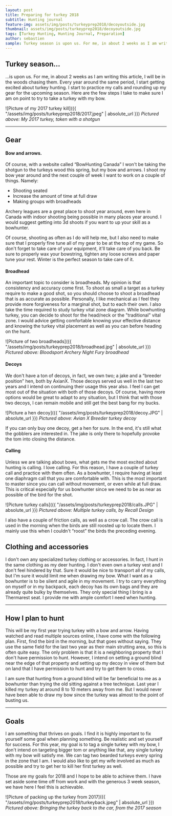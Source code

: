 ```yaml
---
layout: post
title: Preparing for turkey 2018
subtitle: Hunting journal
feature-img: assets/img/posts/turkeyprep2018/decoyoutside.jpg
thumbnail: assets/img/posts/turkeyprep2018/decoyoutside.jpg
tags: [Turkey Hunting, Hunting Journal, Preparation]
author: sebastien
sample: Turkey season is upon us. For me, in about 2 weeks as I am writing this article, I will be in the woods chasing them. Every year around the same period, I start getting excited about turkey hunting. I start to practice my calls and rounding up my gea...
---
```


## Turkey season...

...is upon us. For me, in about 2 weeks as I am writing this article, I will be in the woods chasing them. Every year around the same period, I start getting excited about turkey hunting. I start to practice my calls and rounding up my gear for the upcoming season. Here are the few steps I take to make sure I am on point to try to take a turkey with my bow.

![Picture of my 2017 turkey kill]({{ "/assets/img/posts/turkeyprep2018/2017.jpeg" | absolute_url }})
*Pictured above: My 2017 turkey, taken with a shotgun*

*****

## Gear

#### Bow and arrows.

Of course, with a website called “BowHunting Canada” I won't be taking the shotgun to the turkeys wood this spring, but my bow and arrows. I shoot my bow year around and the next couple of week I want to work on a couple of things. Namely:
- Shooting seated
- Increase the amount of time at full draw
- Making groups with broadheads

Archery leagues are a great place to shoot year around, even here in Canada with indoor shooting being possible in many places year around. I would suggest getting into 3d shoots if you want to up your skill as a bowhunter.

Of course, shooting as often as I do will help me, but I also need to make sure that I properly fine tune all of my gear to be at the top of my game. So don't forget to take care of your equipment, it'll take care of you back. Be sure to properly wax your bowstring, tighten any loose screws and paper tune your rest. Winter is the perfect season to take care of it.

#### Broadhead

An important topic to consider is broadheads. My opinion is that consistency and accuracy come first. To shoot as small a target as a turkey require to make a good shot, so you should choose to shoot a broadhead that is as accurate as possible. Personally, I like mechanical as I feel they provide more forgiveness for a marginal shot, but to each their own. I also take the time required to study turkey vital zone diagram. While bowhunting turkey, you can decide to shoot for the head/neck or the "traditional" vital zone. I would advice getting comfortable knowing your effective distance and knowing the turkey vital placement as well as you can before heading on the hunt.

![Picture of two broadheads]({{ "/assets/img/posts/turkeyprep2018/broadhead.jpg" | absolute_url }})
*Pictured above: Bloodsport Archery Night Fury broadhead*

#### Decoys

We don't have a ton of decoys, in fact, we own two; a jake and a “breeder position” hen, both by AxianX. Those decoys served us well in the last two years and I intend on continuing their usage this year also. I feel I can get most out of the situation with both of those decoys. Of course, having more options would be great to adapt to any situation, but I think that with those two decoys, I can remain mobile and still get the best bang for my bucks.

![Picture a hen decoy]({{ "/assets/img/posts/turkeyprep2018/decoy.JPG" | absolute_url }})
*Pictured above: Avian X Breeder turkey decoy*

If you can only buy one decoy, get a hen for sure. In the end, it's still what the gobblers are interested in. The jake is only there to hopefully provoke the tom into closing the distance.

#### Calling

Unless we are talking about bows, what gets me the most excited about hunting is calling. I love calling. For this reason, I have a couple of turkey call and practice with them often. As a bowhunter, I require having at least one diaphragm call that you are comfortable with. This is the most important to master since you can call without movement, or even while at full draw. This is critical especially for us bowhunter since we need to be as near as possible of the bird for the shot.

![Picture turkey calls]({{ "/assets/img/posts/turkeyprep2018/calls.JPG" | absolute_url }})
*Pictured above: Multiple turkey calls, by Recall Design*

I also have a couple of friction calls, as well as a crow call. The crow call is used in the morning when the birds are still roosted up to locate them. I mainly use this when I couldn't “roost” the birds the preceding evening.

## Clothing and accessories

I don't own any specialized turkey clothing or accessories. In fact, I hunt in the same clothing as my deer hunting. I don't even own a turkey vest and I don't feel hindered by that. Sure it would be nice to transport all of my calls, but I'm sure it would limit me when drawing my bow. What I want as a bowhunter is to be silent and agile in my movement. I try to carry everything on myself or in my backpack, each decoy has its own bags and they are already quite bulky by themselves. They only special thing I bring is a Thermarest seat. I provide me with ample comfort I need when hunting.

*****

## How I plan to hunt

This will be my first year trying turkey with a bow and arrow. Having watched and read multiple sources online, I have come with the following plan. First, find the bird in the morning, but that goes without saying. They use the same field for the last two year as their main strutting area, so this is often quite easy. The only problem is that it is a neighboring property that I don't have permission to hunt. However, I intend on setting a ground blind near the edge of that property and setting up my decoy in view of them but on land that I have permission to hunt and try to get them to cross.

I am sure that hunting from a ground blind will be far beneficial to me as a bowhunter than trying the old sitting against a tree technique. Last year I killed my turkey at around 8 to 10 meters away from me. But I would never have been able to draw my bow since the turkey was almost to the point of busting us.

*****

## Goals

I am something that thrives on goals. I find it is highly important to fix yourself some goal when planning something. Be realistic and set yourself for success. For this year, my goal is to tag a single turkey with my bow, I don't intend on targeting bigger tom or anything like that, any single turkey with my bow will satisfy me. We can tag two bearded turkeys every spring in the zone that I am. I would also like to get my wife involved as much as possible and try to get her to kill her first turkey as well.

Those are my goals for 2018 and I hope to be able to achieve them. I have set aside some time off from work and with the generous 3 week season, we have here I feel this is achievable.

![Picture of packing up the turkey from 2017]({{ "/assets/img/posts/turkeyprep2018/turkeyback.jpeg" | absolute_url }})
*Pictured above: Bringing the turkey back to the car, from the 2017 season*
